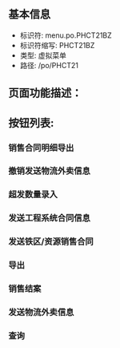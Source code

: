 
## 基本信息

- 标识符: menu.po.PHCT21BZ
- 标识符缩写: PHCT21BZ
- 类型: 虚拟菜单
- 路径: /po/PHCT21

## 页面功能描述：





## 按钮列表:


### 销售合同明细导出



### 撤销发送物流外卖信息



### 超发数量录入



### 发送工程系统合同信息



### 发送铁区/资源销售合同



### 导出



### 销售结案



### 发送物流外卖信息



### 查询


